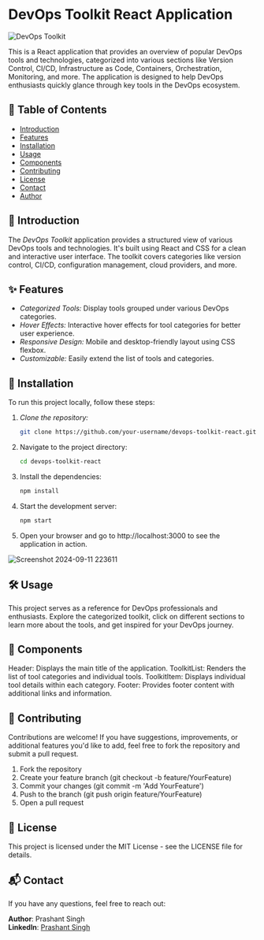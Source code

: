# DevOps Toolkit React Application

![DevOps Toolkit](https://img.shields.io/badge/DevOps-Toolkit-blueviolet)

This is a React application that provides an overview of popular DevOps tools and technologies, categorized into various sections like Version Control, CI/CD, Infrastructure as Code, Containers, Orchestration, Monitoring, and more. The application is designed to help DevOps enthusiasts quickly glance through key tools in the DevOps ecosystem.

## 📑 Table of Contents
- [Introduction](#introduction)
- [Features](#features)
- [Installation](#installation)
- [Usage](#usage)
- [Components](#components)
- [Contributing](#contributing)
- [License](#license)
- [Contact](#contact)
- [Author](#author)

## 📘 Introduction

The *DevOps Toolkit* application provides a structured view of various DevOps tools and technologies. It's built using React and CSS for a clean and interactive user interface. The toolkit covers categories like version control, CI/CD, configuration management, cloud providers, and more.

## ✨ Features

- *Categorized Tools:* Display tools grouped under various DevOps categories.
- *Hover Effects:* Interactive hover effects for tool categories for better user experience.
- *Responsive Design:* Mobile and desktop-friendly layout using CSS flexbox.
- *Customizable:* Easily extend the list of tools and categories.

## 🚀 Installation

To run this project locally, follow these steps:

1. *Clone the repository:*
   ```bash
   git clone https://github.com/your-username/devops-toolkit-react.git

2. Navigate to the project directory:
    ```bash
    cd devops-toolkit-react

3. Install the dependencies:
     ```bash
     npm install

4. Start the development server:
    ```bash
    npm start

5. Open your browser and go to http://localhost:3000 to see the application in action.

![Screenshot 2024-09-11 223611](https://github.com/user-attachments/assets/47a892e0-18fc-43b2-b81c-f5e9e9ebe9d2)

## 🛠 Usage
This project serves as a reference for DevOps professionals and enthusiasts. Explore the categorized toolkit, click on different sections to learn more about the tools, and get inspired for your DevOps journey.

## 🧩 Components
Header: Displays the main title of the application.
ToolkitList: Renders the list of tool categories and individual tools.
ToolkitItem: Displays individual tool details within each category.
Footer: Provides footer content with additional links and information.

## 🤝 Contributing

Contributions are welcome! If you have suggestions, improvements, or additional features you'd like to add, feel free to fork the repository and submit a pull request.

1. Fork the repository
2. Create your feature branch (git checkout -b feature/YourFeature)
3. Commit your changes (git commit -m 'Add YourFeature')
4. Push to the branch (git push origin feature/YourFeature)
5. Open a pull request

## 📜 License
This project is licensed under the MIT License - see the LICENSE file for details.

## 📬 Contact
If you have any questions, feel free to reach out:

**Author**: Prashant Singh  
**LinkedIn**: [Prashant Singh](https://www.linkedin.com/in/prashant-singh2/)

